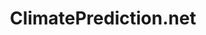 ---
title: ClimatePrediction.net
url: 'https://www.climateprediction.net/'
categories:
  - ee42a632-ac6a-4f89-802a-8111cf674d4c
tags:
  - volunteering
description: >-
  The world’s largest climate modelling experiment. Evidence of how our climate
  is changing is vital to reducing greenhouse gas emissions.  Help discover how
  the climate could look by running software on your computer.
image: null
blueprint: action

---